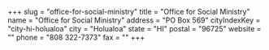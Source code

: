 +++
slug = "office-for-social-ministry"
title = "Office for Social Ministry"
name = "Office for Social Ministry"
address = "PO Box 569"
cityIndexKey = "city-hi-holualoa"
city = "Holualoa"
state = "HI"
postal = "96725"
website = ""
phone = "808 322-7373"
fax = ""
+++
